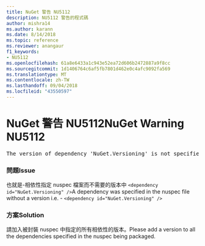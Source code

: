 ```yaml
---
title: NuGet 警告 NU5112
description: NU5112 警告的程式碼
author: mishra14
ms.author: karann
ms.date: 8/14/2018
ms.topic: reference
ms.reviewer: anangaur
f1_keywords:
- NU5112
ms.openlocfilehash: 61a8e6433a1c943e52ea72d606b2472887a9f8cc
ms.sourcegitcommit: 1d1406764c6af5fb7801d462e0c4afc9092fa569
ms.translationtype: MT
ms.contentlocale: zh-TW
ms.lasthandoff: 09/04/2018
ms.locfileid: "43550597"
---
```

# <a name="nuget-warning-nu5112"></a><span data-ttu-id="eba93-103">NuGet 警告 NU5112</span><span class="sxs-lookup"><span data-stu-id="eba93-103">NuGet Warning NU5112</span></span>
<pre>The version of dependency 'NuGet.Versioning' is not specified. Specify the version of dependency and rebuild your package.</pre>

### <a name="issue"></a><span data-ttu-id="eba93-104">問題</span><span class="sxs-lookup"><span data-stu-id="eba93-104">Issue</span></span>

<span data-ttu-id="eba93-105">也就是-相依性指定 nuspec 檔案而不需要的版本中 `<dependency id="NuGet.Versioning" />`</span><span class="sxs-lookup"><span data-stu-id="eba93-105">A dependency was specified in the nuspec file without a version i.e. - `<dependency id="NuGet.Versioning" />`</span></span>


### <a name="solution"></a><span data-ttu-id="eba93-106">方案</span><span class="sxs-lookup"><span data-stu-id="eba93-106">Solution</span></span>

<span data-ttu-id="eba93-107">請加入被封裝 nuspec 中指定的所有相依性的版本。</span><span class="sxs-lookup"><span data-stu-id="eba93-107">Please add a version to all the dependencies specified in the nuspec being packaged.</span></span>

